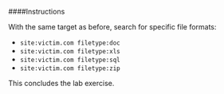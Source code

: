 ####Instructions

With the same target as before, search for specific file formats:

* `site:victim.com filetype:doc`
* `site:victim.com filetype:xls`
* `site:victim.com filetype:sql`
* `site:victim.com filetype:zip`

This concludes the lab exercise.
